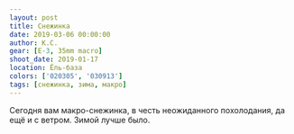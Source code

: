```yaml
---
layout: post
title: Снежинка
date: 2019-03-06 00:00:00
author: К.С.
gear: [E-3, 35mm macro]
shoot_date: 2019-01-17
location: Ёль-база
colors: ['020305', '030913']
tags: [снежинка, зима, макро]
---
```

Сегодня вам макро-снежинка, в честь неожиданного похолодания, да ещё и с ветром. Зимой лучше было.
